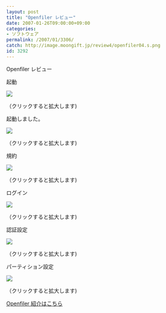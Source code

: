 ```yaml
---
layout: post
title: "Openfiler レビュー"
date: 2007-01-26T09:00:00+09:00
categories:
- ソフトウェア
permalink: /2007/01/3306/
catch: http://image.moongift.jp/review4/openfiler04.s.png
id: 3292
---
```

Openfiler レビュー  
<!--more-->

起動

  

[![](http://image.moongift.jp/review4/openfiler01.s.png)](http://image.moongift.jp/review4/openfiler01.png)  
  
（クリックすると拡大します)

  

起動しました。

  

[![](http://image.moongift.jp/review4/openfiler02.s.png)](http://image.moongift.jp/review4/openfiler02.png)  
  
（クリックすると拡大します)

  

規約

  

[![](http://image.moongift.jp/review4/openfiler03.s.png)](http://image.moongift.jp/review4/openfiler03.png)  
  
（クリックすると拡大します)

  

ログイン

  

[![](http://image.moongift.jp/review4/openfiler04.s.png)](http://image.moongift.jp/review4/openfiler04.png)  
  
（クリックすると拡大します)

  

認証設定

  

[![](http://image.moongift.jp/review4/openfiler05.s.png)](http://image.moongift.jp/review4/openfiler05.png)  
  
（クリックすると拡大します)

  

パーティション設定

  

[![](http://image.moongift.jp/review4/openfiler06.s.png)](http://image.moongift.jp/review4/openfiler06.png)  
  
（クリックすると拡大します)

  

[Openfiler 紹介はこちら](http://oss.moongift.jp/intro/i-3304.html)

